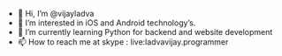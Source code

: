 - 👋 Hi, I’m @vijayladva
- 👀 I’m interested in iOS and Android technology’s.
- 🌱 I’m currently learning Python for backend and website development
- 📫 How to reach me at skype : live:ladvavijay.programmer

<!---
vijayladva/vijayladva is a ✨ special ✨ repository because its `README.md` (this file) appears on your GitHub profile.
You can click the Preview link to take a look at your changes.
--->
